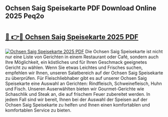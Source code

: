 ## Ochsen Saig Speisekarte PDF Download Online 2025 Peq2o

# <h2><a href="http://gc5pmf.nevu.top/?p=Ochsen+Saig+Speisekarte">🔗 👉🔴 Ochsen Saig Speisekarte 2025 PDF</a></h2>

[![Ochsen Saig Speisekarte 2025 PDF](https://i.imgur.com/dBaPXMq.png)](http://gc5pmf.nevu.top/?p=Ochsen+Saig+Speisekarte)
Die Ochsen Saig Speisekarte ist nicht nur eine Liste von Gerichten in einem Restaurant oder Café, sondern auch Ihre Möglichkeit, ein köstliches und für Ihren Geschmack geeignetes Gericht zu wählen. Wenn Sie etwas Leichtes und Frisches suchen, empfehlen wir Ihnen, unseren Salatbereich auf der Ochsen Saig Speisekarte zu überprüfen. Für Fleischliebhaber gibt es auf unserer Ochsen Saig Speisekarte eine Auswahl an Gerichten: Rindfleisch, Schweinefleisch, Huhn und Fisch. Unseren Auserwählten bieten wir Gourmet-Gerichte wie Schaschlik und Steak an, die auf frischem Feuer zubereitet werden. In jedem Fall sind wir bereit, Ihnen bei der Auswahl der Speisen auf der Ochsen Saig Speisekarte zu helfen und Ihnen einen komfortablen und komfortablen Service zu bieten.
